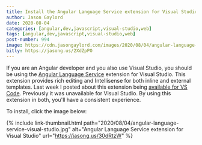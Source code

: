 ```yaml
---
title: Install the Angular Language Service extension for Visual Studio
author: Jason Gaylord
date: 2020-08-04
categories: [angular,dev,javascript,visual-studio,web]
tags: [angular,dev,javascript,visual-studio,web]
post-number: 994
image: https://cdn.jasongaylord.com/images/2020/08/04/angular-language-service-visual-studio.jpg
bitly: https://jasong.us/2XdZpPO
---
```


If you are an Angular developer and you also use Visual Studio, you should be using the [Angular Language Service](https://jasong.us/30dRtzW) extension for Visual Studio. This extension provides rich editing and Intellisense for both inline and external templates. Last week I posted about this extension being [available for VS Code](https://jasong.us/2ZU8tLl). Previously it was unavailable for Visual Studio. By using this extension in both, you'll have a consistent experience.

To install, click the image below:

{% include link-thumbnail.html path="2020/08/04/angular-language-service-visual-studio.jpg" alt="Angular Language Service extension for Visual Studio" url="https://jasong.us/30dRtzW" %}